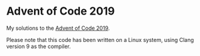 # Advent of Code 2019 #

My solutions to the [Advent of Code 2019](https://adventofcode.com/2019).

Please note that this code has been written on a Linux system, using Clang
version 9 as the compiler.
